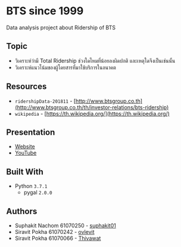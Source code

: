 # BTS since 1999
Data analysis project about Ridership of BTS

## Topic
* วิเคราะห์ว่ามี Total Ridership ช่วงใดไหมที่น้อยลงผิดปกติ และเหตุใดจึงเป็นเช่นนั้น
* วิเคราะห์แนวโน้มของผู้โดยสารที่มาใช้บริการในอนาคต

## Resources
* `ridershipData-201811` - [http://www.btsgroup.co.th](http://www.btsgroup.co.th/th/investor-relations/bts-ridership)
* `wikipedia` - [https://th.wikipedia.org/](https://th.wikipedia.org/)

## Presentation
* [Website](https://suphakit01.github.io/BTS-since1999/)
* [YouTube](https://suphakit01.github.io/BTS-since1999/)

## Built With
* Python `3.7.1`
    - pygal `2.0.0`

## Authors
* Suphakit  Nachom  61070250 - [suphakit01](https://github.com/suphakit01)
* Siravit  Pokha  61070242 - [ovlevit](https://github.com/ovlevit)
* Siravit  Pokha  61070066 - [Thivawat](https://github.com/Thivawat)
